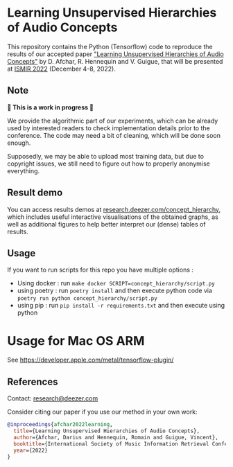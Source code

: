 # Learning Unsupervised Hierarchies of Audio Concepts

This repository contains the Python (Tensorflow) code to reproduce the results of our accepted paper ["Learning Unsupervised Hierarchies of Audio Concepts"](https://arxiv.org/pdf/2207.11231.pdf) by D. Afchar, R. Hennequin and V. Guigue, that will be presented at [ISMIR 2022](https://ismir2022.ismir.net/) (December 4-8, 2022).

## Note

**:hammer: This is a work in progress :wrench:**

We provide the algorithmic part of our experiments, which can be already used by interested readers to check implementation details prior to the conference. The code may need a bit of cleaning, which will be done soon enough.

Supposedly, we may be able to upload most training data, but due to copyright issues, we still need to figure out how to properly anonymise everything.

## Result demo

You can access results demos at [research.deezer.com/concept_hierarchy](http://research.deezer.com/concept_hierarchy/), which includes useful interactive visualisations of the obtained graphs, as well as additional figures to help better interpret our (dense) tables of results.

## Usage

If you want to run scripts for this repo you have multiple options :

* Using docker : run ```make docker SCRIPT=concept_hierarchy/script.py``` 
* using poetry : run `````poetry install````` and then execute python code via \
```poetry run python concept_hierarchy/script.py```
* using pip : run ```pip install -r requirements.txt``` and then execute using python

# Usage for Mac OS ARM
See https://developer.apple.com/metal/tensorflow-plugin/

## References

Contact: [research@deezer.com](mailto:research@deezer.com)

Consider citing our paper if you use our method in your own work:

```BibTeX
@inproceedings{afchar2022learning,
  title={Learning Unsupervised Hierarchies of Audio Concepts},
  author={Afchar, Darius and Hennequin, Romain and Guigue, Vincent},
  booktitle={International Society of Music Information Retrieval Conference (ISMIR)},
  year={2022}
}
```
